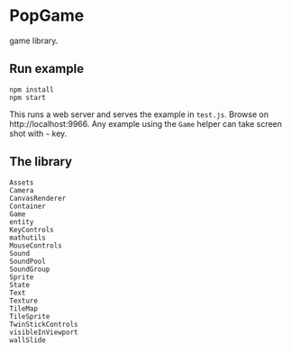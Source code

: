 # PopGame

game library.

## Run example

```
npm install
npm start
```

This runs a web server and serves the example in `test.js`. Browse on http://localhost:9966.
Any example using the `Game` helper can take screen shot with `~` key.

## The library

```
Assets
Camera
CanvasRenderer
Container
Game
entity
KeyControls
mathutils
MouseControls
Sound
SoundPool
SoundGroup
Sprite
State
Text
Texture
TileMap
TileSprite
TwinStickControls
visibleInViewport
wallSlide
```
